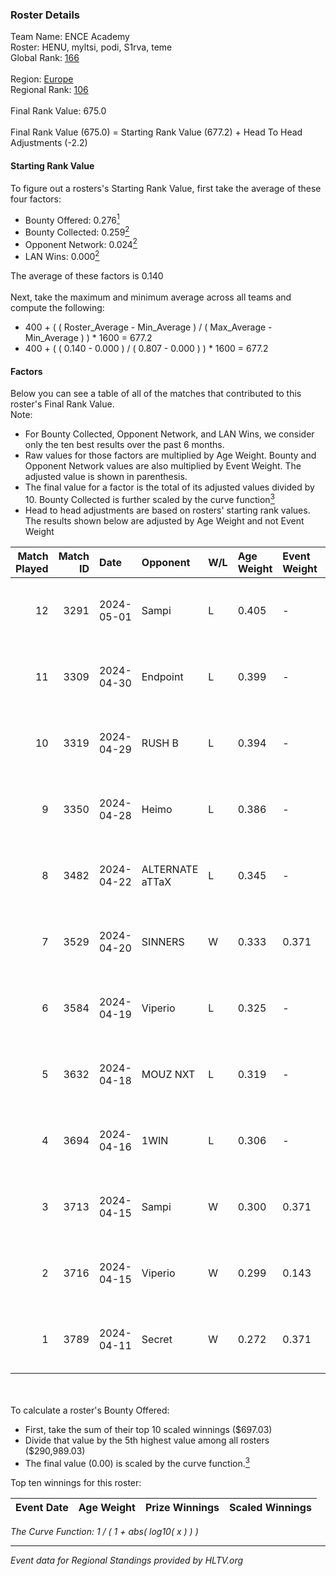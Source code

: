 ### Roster Details<br />
Team Name: ENCE Academy<br />
Roster: HENU, myltsi, podi, S1rva, teme<br />
Global Rank: [166](../../standings_global_2024_08_28.md)<br />
<br />
Region: [Europe]( ../../standings_europe_2024_08_28.md)<br />
Regional Rank: [106]( ../../standings_europe_2024_08_28.md)<br />
<br />
Final Rank Value:  675.0<br />
<br />
Final Rank Value (675.0) = Starting Rank Value (677.2) + Head To Head Adjustments (-2.2)<br />

#### Starting Rank Value<br />
To figure out a rosters's Starting Rank Value, first take the average of these four factors:<br />
- Bounty Offered: 0.276[<sup>1</sup>](#table2)
- Bounty Collected: 0.259[<sup>2</sup>](#table1)
- Opponent Network: 0.024[<sup>2</sup>](#table1)
- LAN Wins: 0.000[<sup>2</sup>](#table1)

The average of these factors is 0.140<br />
<br />
Next, take the maximum and minimum average across all teams and compute the following:<br />
- 400 + ( ( Roster_Average - Min_Average ) / ( Max_Average - Min_Average ) ) * 1600 = 677.2
- 400 + ( ( 0.140 - 0.000 ) / ( 0.807 - 0.000 ) ) * 1600 = 677.2


#### Factors<br />
Below you can see a table of all of the matches that contributed to this roster's Final Rank Value.<br />
Note:<br />

- For Bounty Collected, Opponent Network, and LAN Wins, we consider only the ten best results over the past 6 months.
- Raw values for those factors are multiplied by Age Weight. Bounty and Opponent Network values are also multiplied by Event Weight. The adjusted value is shown in parenthesis.
- The final value for a factor is the total of its adjusted values divided by 10. Bounty Collected is further scaled by the curve function[<sup>3</sup>](#curveFunction)
- Head to head adjustments are based on rosters' starting rank values. The results shown below are adjusted by Age Weight and not Event Weight
<span id="table1"></span><br />


| Match Played | Match ID | Date       | Opponent        | W/L | Age Weight | Event Weight | Bounty Collected | Opponent Network | LAN Wins  | H2H Adj. | Roster                          |
| -: | -: | :- | :- | :- | :- | :- | :- | :- | :- | -: | :- |
|           12 |     3291 | 2024-05-01 | Sampi           | L   | 0.405      | -            | -                | -                | -         |    -2.78 | HENU, myltsi, podi, S1rva, teme |
|           11 |     3309 | 2024-04-30 | Endpoint        | L   | 0.399      | -            | -                | -                | -         |    -1.58 | HENU, myltsi, podi, S1rva, teme |
|           10 |     3319 | 2024-04-29 | RUSH B          | L   | 0.394      | -            | -                | -                | -         |    -3.16 | HENU, myltsi, podi, S1rva, teme |
|            9 |     3350 | 2024-04-28 | Heimo           | L   | 0.386      | -            | -                | -                | -         |    -6.55 | HENU, myltsi, podi, S1rva, teme |
|            8 |     3482 | 2024-04-22 | ALTERNATE aTTaX | L   | 0.345      | -            | -                | -                | -         |    -1.89 | HENU, myltsi, podi, S1rva, teme |
|            7 |     3529 | 2024-04-20 | SINNERS         | W   | 0.333      | 0.371        | 0.094 (0.012)    | 1.000 (0.123)    | 0 (0.000) |     9.86 | HENU, myltsi, podi, S1rva, teme |
|            6 |     3584 | 2024-04-19 | Viperio         | L   | 0.325      | -            | -                | -                | -         |    -6.17 | HENU, myltsi, podi, S1rva, teme |
|            5 |     3632 | 2024-04-18 | MOUZ NXT        | L   | 0.319      | -            | -                | -                | -         |    -1.46 | HENU, myltsi, podi, S1rva, teme |
|            4 |     3694 | 2024-04-16 | 1WIN            | L   | 0.306      | -            | -                | -                | -         |    -2.14 | HENU, myltsi, podi, S1rva, teme |
|            3 |     3713 | 2024-04-15 | Sampi           | W   | 0.300      | 0.371        | 0.021 (0.002)    | 1.000 (0.111)    | 0 (0.000) |     7.26 | HENU, myltsi, podi, S1rva, teme |
|            2 |     3716 | 2024-04-15 | Viperio         | W   | 0.299      | 0.143        | 0.001 (0.000)    | 0.023 (0.001)    | 0 (0.000) |     3.81 | HENU, myltsi, podi, S1rva, teme |
|            1 |     3789 | 2024-04-11 | Secret          | W   | 0.272      | 0.371        | 0.000 (0.000)    | 0.031 (0.003)    | 0 (0.000) |     2.58 | HENU, myltsi, podi, S1rva, teme |

<br />
<span id="table2"></span><br />
To calculate a roster's Bounty Offered:<br />

- First, take the sum of their top 10 scaled winnings ($697.03)
- Divide that value by the 5th highest value among all rosters ($290,989.03)
- The final value (0.00) is scaled by the curve function.[<sup>3</sup>](#curveFunction)

Top ten winnings for this roster:<br />

| Event Date | Age Weight | Prize Winnings | Scaled Winnings |
| :- | -: | :- | :- |


<span id="curveFunction"></span>_The Curve Function: 1 / ( 1 + abs( log10( x ) ) )_<br />

---
_Event data for Regional Standings provided by HLTV.org_<br />
